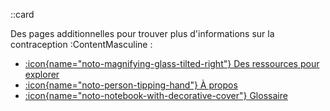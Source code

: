 ::card

Des pages additionnelles pour trouver plus d'informations sur la
contraception :ContentMasculine :

- [:icon{name="noto-magnifying-glass-tilted-right"} Des ressources pour explorer](/explorer)
- [:icon{name="noto-person-tipping-hand"} À propos](/a-propos)
- [:icon{name="noto-notebook-with-decorative-cover"} Glossaire](/glossaire)
